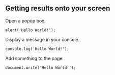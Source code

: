 ## Getting results onto your screen

Open a popup box.

```
alert('Hello World!');
```

Display a message in your console.

```
console.log('Hello World!');
```

Add something to the page.

```
document.write('Hello World!');
```
